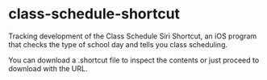 # class-schedule-shortcut
Tracking development of the Class Schedule Siri Shortcut, an iOS program that checks the type of school day and tells you class scheduling.

You can download a .shortcut file to inspect the contents or just proceed to download with the URL.
